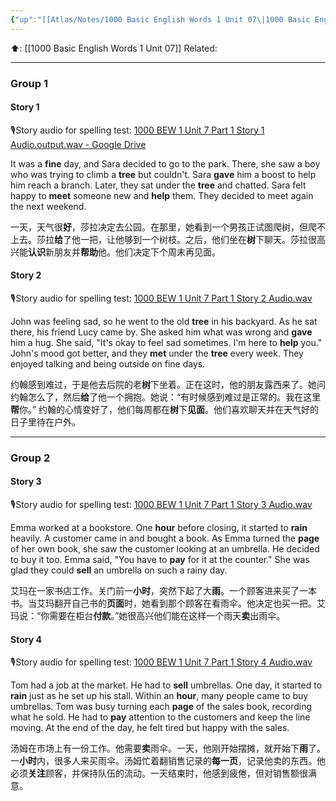```yaml
---
{"up":"[[Atlas/Notes/1000 Basic English Words 1 Unit 07\|1000 Basic English Words 1 Unit 07]]","dg-publish":true,"permalink":"/atlas/notes/1000-bew-1-unit-07-part-1-stories/","dgPassFrontmatter":true}
---
```


⬆️: [[1000 Basic English Words 1 Unit 07]]
Related: 

---
### Group 1

#### Story 1
🎙️Story audio for spelling test: [1000 BEW 1 Unit 7 Part 1 Story 1 Audio.output.wav - Google Drive](https://drive.google.com/file/d/1fx8e2wb9nCWIq3U3Zoat38ECi08djz2M/view?usp=drive_link)

It was a **fine** day, and Sara decided to go to the park. There, she saw a boy who was trying to climb a **tree** but couldn't. Sara **gave** him a boost to help him reach a branch. Later, they sat under the **tree** and chatted. Sara felt happy to **meet** someone new and **help** them. They decided to meet again the next weekend.

一天，天气很**好**，莎拉决定去公园。在那里，她看到一个男孩正试图爬树，但爬不上去。莎拉**给**了他一把，让他够到一个树枝。之后，他们坐在**树**下聊天。莎拉很高兴能**认识**新朋友并**帮助**他。他们决定下个周末再见面。

#### Story 2
🎙️Story audio for spelling test: [1000 BEW 1 Unit 7 Part 1 Story 2 Audio.wav](https://drive.google.com/file/d/1eH0k_2D855T1CvWx68gjRCbNPCimQBKF/view?usp=drive_link)

John was feeling sad, so he went to the old **tree** in his backyard. As he sat there, his friend Lucy came by. She asked him what was wrong and **gave** him a hug. She said, "It's okay to feel sad sometimes. I'm here to **help** you." John's mood got better, and they **met** under the **tree** every week. They enjoyed talking and being outside on fine days.

约翰感到难过，于是他去后院的老**树**下坐着。正在这时，他的朋友露西来了。她问约翰怎么了，然后**给**了他一个拥抱。她说：“有时候感到难过是正常的。我在这里**帮**你。” 约翰的心情变好了，他们每周都在**树**下**见面**。他们喜欢聊天并在天气好的日子里待在户外。

---
### Group 2

#### Story 3
🎙️Story audio for spelling test: [1000 BEW 1 Unit 7 Part 1 Story 3 Audio.wav](https://drive.google.com/file/d/14udesS8C_7CYkwjLiCPE4eN-xAKQ2-As/view?usp=drive_link)

Emma worked at a bookstore. One **hour** before closing, it started to **rain** heavily. A customer came in and bought a book. As Emma turned the **page** of her own book, she saw the customer looking at an umbrella. He decided to buy it too. Emma said, "You have to **pay** for it at the counter." She was glad they could **sell** an umbrella on such a rainy day.

艾玛在一家书店工作。关门前一**小时**，突然下起了大**雨**。一个顾客进来买了一本书。当艾玛翻开自己书的**页面**时，她看到那个顾客在看雨伞。他决定也买一把。艾玛说：“你需要在柜台**付款**。”她很高兴他们能在这样一个雨天**卖**出雨伞。
#### Story 4
🎙️Story audio for spelling test: [1000 BEW 1 Unit 7 Part 1 Story 4 Audio.wav](https://drive.google.com/file/d/1teawcuyfZNzViHXdTPBFmSSSRj6tpslz/view?usp=drive_link)

Tom had a job at the market. He had to **sell** umbrellas. One day, it started to **rain** just as he set up his stall. Within an **hour**, many people came to buy umbrellas. Tom was busy turning each **page** of the sales book, recording what he sold. He had to **pay** attention to the customers and keep the line moving. At the end of the day, he felt tired but happy with the sales.

汤姆在市场上有一份工作。他需要**卖**雨伞。一天，他刚开始摆摊，就开始下**雨**了。一**小时**内，很多人来买雨伞。汤姆忙着翻销售记录的**每一页**，记录他卖的东西。他必须**关注**顾客，并保持队伍的流动。一天结束时，他感到疲倦，但对销售额很满意。